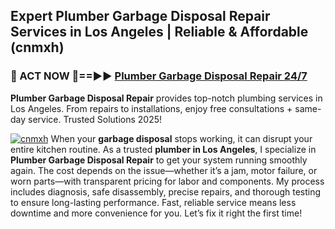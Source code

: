 ## Expert Plumber Garbage Disposal Repair Services in Los Angeles | Reliable & Affordable (cnmxh)  

<h3>🚿 ACT NOW 🌟==►► <a href="https://tinyurl.com/2ne6vx2x" rel="nofollow">Plumber Garbage Disposal Repair 24/7</a></h3>

**Plumber Garbage Disposal Repair** provides top-notch plumbing services in Los Angeles. From repairs to installations, enjoy free consultations + same-day service. Trusted Solutions 2025!

[![cnmxh](https://i.imgur.com/4PFF4AK.jpeg)](https://tinyurl.com/2ne6vx2x)
When your **garbage disposal** stops working, it can disrupt your entire kitchen routine. As a trusted **plumber in Los Angeles**, I specialize in **Plumber Garbage Disposal Repair** to get your system running smoothly again. The cost depends on the issue—whether it’s a jam, motor failure, or worn parts—with transparent pricing for labor and components. My process includes diagnosis, safe disassembly, precise repairs, and thorough testing to ensure long-lasting performance. Fast, reliable service means less downtime and more convenience for you. Let’s fix it right the first time!